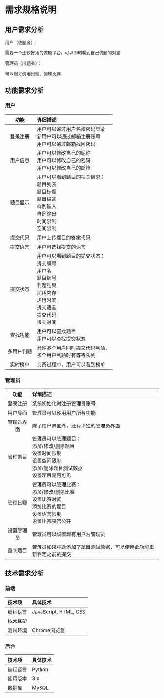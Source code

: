 # 需求规格说明

## 用户需求分析

用户（做题者）：

需要一个比较好用的做题平台，可以即时看到自己做题的对错

管理员（出题者）：

可以很方便地出题，创建比赛

## 功能需求分析

### 用户

| 功能 | 详细描述 |
| :--: | :-- |
| 登录注册 | 用户可以通过用户名和密码登录<br>新用户可以通过邮箱注册账号<br>用户可以通过邮箱找回密码 |
| 用户信息 | 用户可以修改自己的昵称<br>用户可以修改自己的密码<br>用户可以修改自己的邮箱 |
| 题目显示 | 用户可以看到题目的相关信息：<br>题目列表<br>题目标题<br>题目描述<br>样例输入<br>样例输出<br>时间限制<br>空间限制 |
| 提交代码 | 用户上传题目的答案代码 |
| 提交语言 | 用户可选择提交的语言 |
| 提交状态 | 用户可以看到题目的提交状态：<br>提交编号<br>用户名<br>题目编号<br>判题结果<br>消耗内存<br>运行时间<br>提交语言<br>提交代码<br>提交时间 |
| 查找功能 | 用户可以查找题目<br>用户可以查找提交状态 |
| 多用户判题 | 允许多个用户同时提交代码判题，<br>多个用户判题时有等待队列 |
| 实时榜单 | 比赛过程中，用户可以看到榜单 |

### 管理员

| 功能 | 详细描述 |
| :--: | :-- |
| 登录注册 | 系统初始化时注册管理员账号 |
| 用户界面 | 管理员可以使用用户所有功能 |
| 管理员界面 | 除了用户界面外，还有单独的管理员界面 |
| 管理题目 | 管理员可以管理题目：<br>添加/修改/删除题目<br>设置时间限制<br>设置空间限制<br>添加/删除题目测试数据<br>设置题目是否可见
| 管理比赛 | 管理员可以管理比赛：<br>添加/修改/删除比赛<br>设置比赛时间<br>添加比赛的题目<br>设置语言限制<br>设置比赛是否公开
| 设置管理员 | 管理员可以设置现有用户为管理员 |
| 重判题目 | 管理员如果中途添加了题目测试数据，可以使用此功能重新判定之前的提交 |

## 技术需求分析

### 前端

| 技术项 | 具体技术 |
| :-- | :-- |
| 编程语言 | JavaScript, HTML, CSS |
| 技术框架 |  |
| 测试环境 | Chrome浏览器 |

### 后台

| 技术项 | 具体技术 |
| :-- | :-- |
| 编程语言 | Python |
| 使用版本 | 3.x |
| 数据库 | MySQL |
